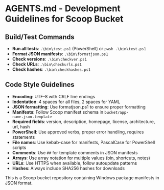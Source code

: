 # AGENTS.md - Development Guidelines for Scoop Bucket

## Build/Test Commands
- **Run all tests**: `.\bin\test.ps1` (PowerShell) or `pwsh .\bin\test.ps1`
- **Format JSON manifests**: `.\bin\formatjson.ps1`
- **Check versions**: `.\bin\checkver.ps1`
- **Check URLs**: `.\bin\checkurls.ps1`
- **Check hashes**: `.\bin\checkhashes.ps1`

## Code Style Guidelines
- **Encoding**: UTF-8 with CRLF line endings
- **Indentation**: 4 spaces for all files, 2 spaces for YAML
- **JSON formatting**: Use formatjson.ps1 to ensure proper formatting
- **Manifests**: Follow Scoop manifest schema in `bucket/app-name.json.template`
- **Required fields**: version, description, homepage, license, architecture, url, hash
- **PowerShell**: Use approved verbs, proper error handling, requires statements
- **File names**: Use kebab-case for manifests, PascalCase for PowerShell scripts
- **Comments**: Use `##` for template comments in JSON manifests
- **Arrays**: Use array notation for multiple values (bin, shortcuts, notes)
- **URLs**: Use HTTPS when available, follow autoupdate patterns
- **Hashes**: Always include SHA256 hashes for downloads

This is a Scoop bucket repository containing Windows package manifests in JSON format.